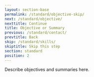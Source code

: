 ```yaml
---
layout: section-base
permalink: /standard/objective-skip/
next: /standard/objective/
nexttitle: Continue
title: Objective or Summary
previous: /standard/contact/
prevtitle: Back
skip: /standard/skills/
skiptitle: Skip this step
section: standard
position: 2
---
```


Describe objectives and summaries here.